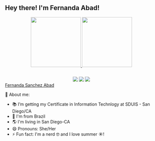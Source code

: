 ## Hey there! I'm Fernanda Abad!
<script src="https://platform.linkedin.com/badges/js/profile.js" async defer type="text/javascript"></script>
<div align="center">
  <a href="https://github.com/feabad">
  <img height="165em" src="https://github-readme-stats.vercel.app/api?username=feabad&show_icons=true&theme=dracula&include_all_commits=true&count_private=true"/>
  <img height="165em" src="https://github-readme-stats.vercel.app/api/top-langs/?username=feabad&layout=compact&langs_count=7&theme=dracula"/>
</div>

  ##
  
  <div align="center"> 
  <a href="https://instagram.com/fe.abad" target="_blank"><img src="https://img.shields.io/badge/-Instagram-%23E4405F?style=for-the-badge&logo=instagram&logoColor=white" target="_blank"></a>
 	<a href = "mailto:fe_sanchez@icloud.com"><img src="https://img.shields.io/badge/-Gmail-%23333?style=for-the-badge&logo=gmail&logoColor=white" target="_blank"></a>
  <a href="https://www.linkedin.com/in/fernanda-sanchez-abad/" target="_blank"><img src="https://img.shields.io/badge/-LinkedIn-%230077B5?style=for-the-badge&logo=linkedin&logoColor=white" target="_blank"></a> 
  </div>

  
  <div class="badge-base LI-profile-badge" data-locale="en_US" data-size="large" data-theme="dark" data-type="HORIZONTAL" data-vanity="fernanda-sanchez-abad" data-version="v1"><a class="badge-base__link LI-simple-link" href="https://www.linkedin.com/in/fernanda-sanchez-abad?trk=profile-badge">Fernanda Sanchez Abad</a></div>
              
  
  🔎 About me:
  
- 📚 I’m getting my Certificate in Information Technlogy at SDUIS - San Diego/CA
- 🏡 I'm from Brazil
- 🌎 I'm living in San Diego-CA
- 😄 Pronouns: She/Her
- ⚡ Fun fact: I'm a nerd 🤓 and I love summer ☀️!
